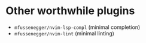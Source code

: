 
# Other worthwhile plugins

* `mfussenegger/nvim-lsp-compl` (minimal completion)
* `mfussenegger/nvim-lint` (minimal linting)
